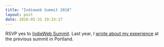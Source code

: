 ```yaml
---
title: "Indieweb Summit 2018"
layout: post
date: 2018-05-31 19:33:17
---
```

RSVP <span class="p-rsvp">yes</span> to <a href="https://2018.indieweb.org/" rel="in-reply-to" class="u-in-reply-to">IndieWeb Summit</a>.  Last year, I <a href="https://herestomwiththeweather.com/2017/07/03/indieweb-summit-thoughts/">wrote about my experience</a> at the previous summit in Portland.
<a class="p-author h-card" href="https://herestomwiththeweather.com/" style="display: none;"><img src="https://avatars2.githubusercontent.com/u/16299?v=3&s=460" class="u-photo" />Tom Brown</a>
